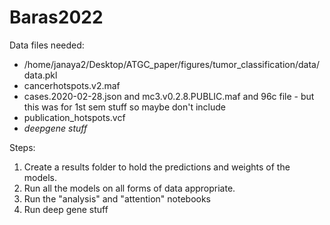 # Baras2022
Data files needed:
- /home/janaya2/Desktop/ATGC_paper/figures/tumor_classification/data/data.pkl
- cancerhotspots.v2.maf
- cases.2020-02-28.json and mc3.v0.2.8.PUBLIC.maf and 96c file -  but this was for 1st sem stuff so maybe don't include
- publication_hotspots.vcf 
- *deepgene stuff*

Steps:
1. Create a results folder to hold the predictions and weights of the models.
2. Run all the models on all forms of data appropriate.
3. Run the "analysis" and "attention" notebooks
4. Run deep gene stuff
